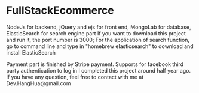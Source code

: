 # FullStackEcommerce
<p>NodeJs for backend, jQuery and ejs for front end, MongoLab for database, ElasticSearch for search engine part
If you want to download this project and run it, the port number is 3000; For the application of search function, go to command line and type in "homebrew elasticsearch" to download and install ElasticSearch</p>
Payment part is finished by Stripe payment. 
Supports for facebook third party authentication to log in
I completed this project around half year ago. If you have any question, feel free to contact with me at Dev.HangHua@gmail.com
